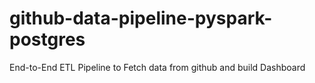 # github-data-pipeline-pyspark-postgres
End-to-End ETL Pipeline to Fetch data from github and build Dashboard 
